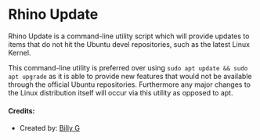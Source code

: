 # Rhino Update
Rhino Update is a command-line utility script which will provide updates to items that do not hit the Ubuntu devel repositories, such as the latest Linux Kernel. 

This command-line utility is preferred over using `sudo apt update && sudo apt upgrade` as it is able to provide new features that would not be available through the official Ubuntu repositories. Furthermore any major changes to the Linux distribution itself will occur via this utility as opposed to apt.

#### Credits:
- Created by: [Billy G](https://github.com/jbrgilbrech)

